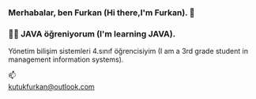 ### Merhabalar, ben Furkan (Hi there,I'm Furkan). 👋
### 👨‍💻 JAVA öğreniyorum (I'm learning JAVA). 
 Yönetim bilişim sistemleri 4.sınıf öğrencisiyim (I am a 3rd grade student in management information systems).

📫         
   kutukfurkan@outlook.com
   


<!--
**FurkanKtk/FurkanKtk** is a ✨ _special_ ✨ repository because its `README.md` (this file) appears on your GitHub profile.

Here are some ideas to get you started:

- 🔭 I’m currently working on ...

- 👯 I’m looking to collaborate on ...
- 🤔 I’m looking for help with ...
- 💬 Ask me about ...
-  ...
- 😄 Pronouns: ...
- ⚡ Fun fact: ...
-->
